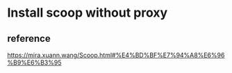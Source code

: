 # Install scoop without proxy

## reference
https://mira.xuann.wang/Scoop.html#%E4%BD%BF%E7%94%A8%E6%96%B9%E6%B3%95

